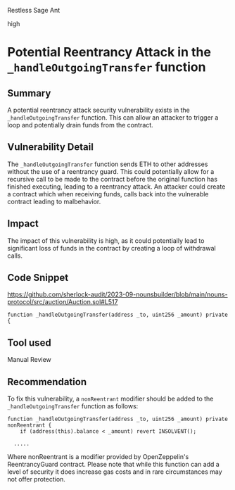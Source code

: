 Restless Sage Ant

high

# Potential Reentrancy Attack in the `_handleOutgoingTransfer` function

## Summary
A potential reentrancy attack security vulnerability exists in the `_handleOutgoingTransfer` function. This can allow an attacker to trigger a loop and potentially drain funds from the contract.

## Vulnerability Detail
The `_handleOutgoingTransfer` function sends ETH to other addresses without the use of a reentrancy guard. This could potentially allow for a recursive call to be made to the contract before the original function has finished executing, leading to a reentrancy attack. An attacker could create a contract which when receiving funds, calls back into the vulnerable contract leading to malbehavior.

## Impact
The impact of this vulnerability is high, as it could potentially lead to significant loss of funds in the contract by creating a loop of withdrawal calls.

## Code Snippet
https://github.com/sherlock-audit/2023-09-nounsbuilder/blob/main/nouns-protocol/src/auction/Auction.sol#L517

```solidity
function _handleOutgoingTransfer(address _to, uint256 _amount) private {
```

## Tool used

Manual Review

## Recommendation
To fix this vulnerability, a `nonReentrant` modifier should be added to the `_handleOutgoingTransfer` function as follows:

```solidity
function _handleOutgoingTransfer(address _to, uint256 _amount) private nonReentrant {
    if (address(this).balance < _amount) revert INSOLVENT();

  .....
```
Where nonReentrant is a modifier provided by OpenZeppelin's ReentrancyGuard contract. Please note that while this function can add a level of security it does increase gas costs and in rare circumstances may not offer protection.
